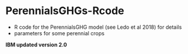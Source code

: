 # PerennialsGHGs-Rcode

* R code for the PerennialsGHG model  (see Ledo et al 2018) for details
* parameters for some perennial crops


**IBM updated version 2.0**
